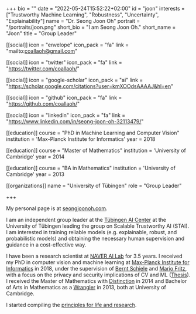+++
bio = ""
date = "2022-05-24T15:52:22+02:00"
id = "joon"
interests = ["Trustworthy Machine Learning", "Robustness", "Uncertainty", "Explainability"]
name = "Dr. Seong Joon Oh"
portrait = "/portraits/joon.png"
short_bio = "I am Seong Joon Oh."
short_name = "Joon"
title = "Group Leader"

[[social]]
    icon = "envelope"
    icon_pack = "fa"
    link = "mailto:coallaoh@gmail.com"

[[social]]
    icon = "twitter"
    icon_pack = "fa"
    link = "https://twitter.com/coallaoh/"

[[social]]
    icon = "google-scholar"
    icon_pack = "ai"
    link = "https://scholar.google.com/citations?user=kmXOOdsAAAAJ&hl=en"

[[social]]
    icon = "github"
    icon_pack = "fa"
    link = "https://github.com/coallaoh/"

[[social]]
    icon = "linkedin"
    icon_pack = "fa"
    link = "https://www.linkedin.com/in/seong-joon-oh-32113479/"

[[education]]
    course = "PhD in Machine Learning and Computer Vision"
    institution = 'Max-Planck Institute for Informatics'
    year = 2018

[[education]]
    course = "Master of Mathematics"
    institution = 'University of Cambridge'
    year = 2014

[[education]]
    course = "BA in Mathematics"
    institution = 'University of Cambridge'
    year = 2013

[[organizations]]
    name = "University of Tübingen"
    role = "Group Leader"

+++

My personal page is at [seongjoonoh.com](https://coallaoh.github.io/).

I am an independent group leader at the [Tübingen AI Center](https://tuebingen.ai/) at the University of Tübingen leading the group on Scalable Trustworthy AI (STAI). I am interested in training reliable models (e.g. explainable, robust, and probabilistic models) and obtaining the necessary human supervision and guidance in a cost-effective way.

I have been a research scientist at [NAVER AI Lab](https://github.com/naver-ai) for 3.5 years. I received my PhD in computer vision and machine learning at [Max-Planck Institute for Informatics](https://www.mpi-inf.mpg.de/departments/computer-vision-and-machine-learning) in 2018, under the supervision of [Bernt Schiele](https://www.mpi-inf.mpg.de/departments/computer-vision-and-machine-learning/people/bernt-schiele) and [Mario Fritz](https://cispa.saarland/group/fritz/), with a focus on the privacy and security implications of CV and ML ([Thesis](https://publikationen.sulb.uni-saarland.de/handle/20.500.11880/27146)). I received the Master of Mathematics with [Distinction](https://en.wikipedia.org/wiki/Part_III_of_the_Mathematical_Tripos) in 2014 and Bachelor of Arts in Mathematics as a [Wrangler](https://en.wikipedia.org/wiki/Wrangler_(University_of_Cambridge)) in 2013, both at University of Cambridge.

I started compiling the [principles for life and research](https://github.com/coallaoh/Principles).
